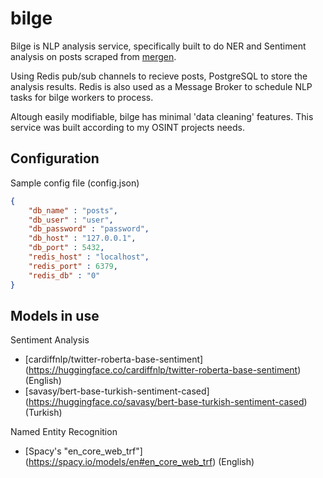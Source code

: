 # bilge

Bilge is NLP analysis service, specifically built to do NER and Sentiment analysis on posts scraped from [mergen](https://github.com/humanova/mergen).

Using Redis pub/sub channels to recieve posts, PostgreSQL to store the analysis results. Redis is also used as a Message Broker to schedule NLP tasks for bilge workers to process. 

Altough easily modifiable, bilge has minimal 'data cleaning' features. This service was built according to my OSINT projects needs.

## Configuration 

Sample config file (config.json)
```json
{
    "db_name" : "posts",
    "db_user" : "user",
    "db_password" : "password",
    "db_host" : "127.0.0.1",
    "db_port" : 5432,
    "redis_host" : "localhost",
    "redis_port" : 6379,
    "redis_db" : "0"
}
```

## Models in use

Sentiment Analysis 
- [cardiffnlp/twitter-roberta-base-sentiment] (https://huggingface.co/cardiffnlp/twitter-roberta-base-sentiment) (English)
- [savasy/bert-base-turkish-sentiment-cased] (https://huggingface.co/savasy/bert-base-turkish-sentiment-cased) (Turkish)

Named Entity Recognition
- [Spacy's "en_core_web_trf"] (https://spacy.io/models/en#en_core_web_trf) (English)


